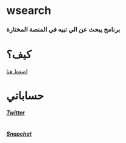 # wsearch
### برنامج يبحث عن الي تبيه في المنصة المختارة
# كيف؟
<a href="">إضغط هنا</a>
# حساباتي
***<a href="https://twitter.com">Twitter</a>***
#
***<a href="https://snapchat.com/add/sulimanxx1">Snapchat</a>***
